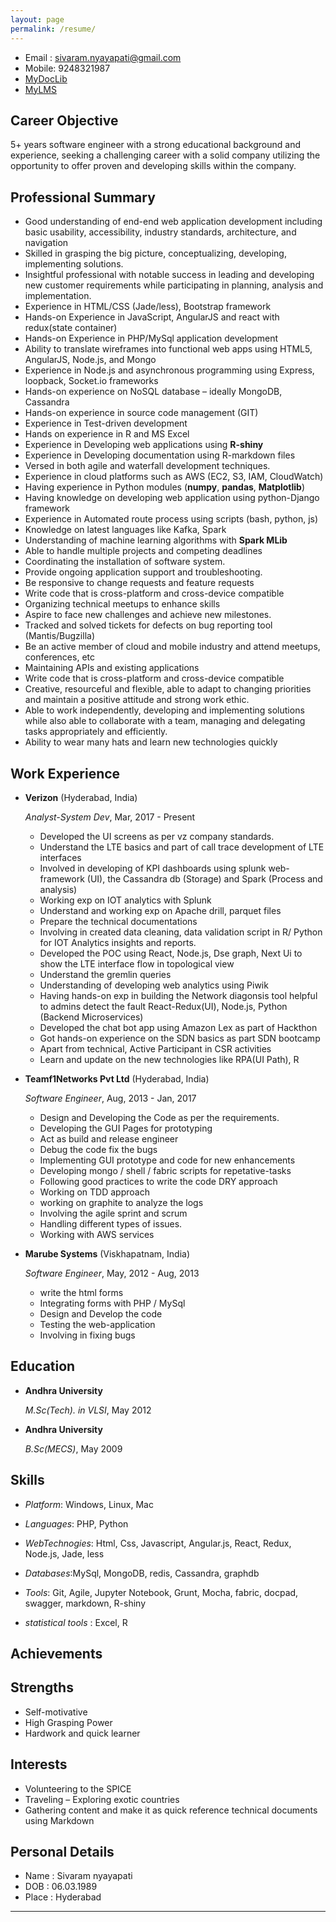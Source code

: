 ```yaml
---
layout: page
permalink: /resume/
---
```


- Email : sivaram.nyayapati@gmail.com
- Mobile: 9248321987
- [MyDocLib](http://sivaram143.github.io/hello-world)
- [MyLMS](https://sivaram143.github.io/my_lms/)


Career Objective
----------------
5+ years software engineer with a strong educational background and experience, seeking a challenging career with a solid company utilizing the opportunity to offer proven and developing skills within the company.

Professional Summary
--------------------

*   Good understanding of end-end web application development including basic usability, accessibility, industry standards,
    architecture, and navigation
*   Skilled in grasping the big picture, conceptualizing, developing, implementing solutions.
*   Insightful professional with notable success in leading and developing new customer requirements while participating in planning, analysis and implementation.
*   Experience in HTML/CSS (Jade/less), Bootstrap framework
*   Hands-on Experience in JavaScript, AngularJS and react with redux(state container)
*   Hands-on Experience in PHP/MySql application development
*   Ability to translate wireframes into functional web apps using HTML5, AngularJS, Node.js, and Mongo
*   Experience in Node.js and asynchronous programming using Express, loopback, Socket.io frameworks
*   Hands-on experience on NoSQL database – ideally MongoDB, Cassandra
*   Hands-on experience in source code management (GIT)
*   Experience in Test-driven development
*   Hands on experience in R and MS Excel
*   Experience in Developing web applications using **R-shiny**
*   Experience in Developing documentation using R-markdown files
*   Versed in both agile and waterfall development techniques.
*   Experience in cloud platforms such as AWS (EC2, S3, IAM, CloudWatch)
*   Having experience in Python modules (**numpy**, **pandas**, **Matplotlib**)
*   Having knowledge on developing web application using python-Django framework
*   Experience in Automated route process using scripts (bash, python, js)
*   Knowledge on latest languages like Kafka, Spark
*   Understanding of machine learning algorithms with **Spark MLib**
*   Able to handle multiple projects and competing deadlines
*   Coordinating the installation of software system.
*   Provide ongoing application support and troubleshooting.
*   Be responsive to change requests and feature requests
*   Write code that is cross-platform and cross-device compatible
*   Organizing technical meetups to enhance skills
*   Aspire to face new challenges and achieve new milestones.
*   Tracked and solved tickets for defects on bug reporting tool (Mantis/Bugzilla)
*   Be an active member of cloud and mobile industry and attend meetups, conferences, etc
*   Maintaining APIs and existing applications
*   Write code that is cross-platform and cross-device compatible
*   Creative, resourceful and flexible, able to adapt to changing priorities and maintain a positive attitude and strong work ethic.
*   Able to work independently, developing and implementing solutions while also able to collaborate with a team, managing
and delegating tasks appropriately and efficiently.
*   Ability to wear many hats and learn new technologies quickly



Work Experience
---------------
*   **Verizon** (Hyderabad, India)

    *Analyst-System Dev*, Mar, 2017 - Present

    -   Developed the UI screens as per vz company standards.
    -   Understand the LTE basics and part of call trace development of LTE interfaces
    -   Involved in developing of KPI dashboards using splunk web-framework (UI), the Cassandra db (Storage) and Spark (Process and analysis)
    -   Working exp on IOT analytics with Splunk
    -   Understand and working exp on Apache drill, parquet files
    -   Prepare the technical documentations
    -   Involving in created data cleaning, data validation script in R/ Python for IOT Analytics insights and reports.
    -   Developed the POC using React, Node.js, Dse graph, Next Ui to show the LTE interface flow in topological view
    -   Understand the gremlin queries
    -   Understanding of developing web analytics using Piwik
    -   Having hands-on exp in building the Network diagonsis tool helpful to admins detect the fault React-Redux(UI),
    Node.js, Python (Backend Microservices)
    -   Developed the chat bot app using Amazon Lex as part of Hackthon
    -   Got hands-on experience on the SDN basics as part SDN bootcamp
    -   Apart from technical, Active Participant in CSR activities
    -   Learn and update on the new technologies like RPA(UI Path), R


*   **Teamf1Networks Pvt Ltd** (Hyderabad, India)

    *Software Engineer*, Aug, 2013 - Jan, 2017

    -   Design and Developing the Code as per the requirements.
    -   Developing the GUI Pages for prototyping
    -   Act as build and release engineer
    -   Debug the code fix the bugs
    -   Implementing GUI prototype and code for new enhancements
    -   Developing mongo / shell / fabric scripts for repetative-tasks
    -   Following good practices to write the code DRY approach
    -   Working on TDD approach
    -   working on graphite to analyze the logs
    -   Involving the agile sprint and scrum
    -   Handling different types of issues.
    -   Working with AWS services

*   **Marube Systems** (Viskhapatnam, India)

    *Software Engineer*, May, 2012  - Aug, 2013

    - write the html forms
    - Integrating forms with PHP / MySql
    - Design and Develop the code
    - Testing the web-application
    - Involving in fixing bugs

Education
---------

*   **Andhra University**

    *M.Sc(Tech). in VLSI*, May 2012

*   **Andhra University**

    *B.Sc(MECS)*, May 2009

Skills
------

*   *Platform*: Windows, Linux, Mac

*   *Languages*: PHP, Python

*   *WebTechnogies*: Html, Css, Javascript, Angular.js, React, Redux, Node.js, Jade, less

*   *Databases*:MySql, MongoDB, redis, Cassandra, graphdb

*   *Tools*: Git, Agile, Jupyter Notebook, Grunt, Mocha, fabric, docpad, swagger, markdown, R-shiny

*   *statistical tools* : Excel, R

Achievements
-------------

Strengths
---------
*   Self-motivative
*   High Grasping Power
*   Hardwork and quick learner

Interests
---------

*  Volunteering to the SPICE
*  Traveling – Exploring exotic countries
*  Gathering content and make it as quick reference technical documents using Markdown


Personal Details
----------------

*  Name     : Sivaram nyayapati
*  DOB      : 06.03.1989
*  Place    : Hyderabad


---
